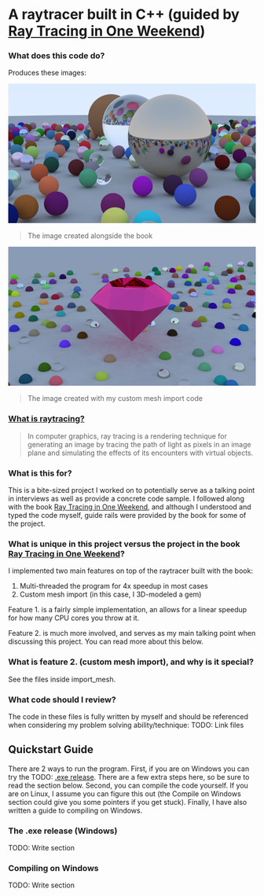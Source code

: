 # A raytracer built in C++ (guided by [Ray Tracing in One Weekend](https://raytracing.github.io/))


### What does this code do?
Produces these images:

![Book Cover](images/book_cover.png "Book Cover")

> The image created alongside the book

![Imported Gem Mesh](images/gem.png "Imported Gem Mesh")

> The image created with my custom mesh import code


### [What is raytracing?](https://en.wikipedia.org/wiki/Ray_tracing_(graphics))
> In computer graphics, ray tracing is a rendering technique for generating an image by tracing the path of light as pixels in an image plane and simulating the effects of its encounters with virtual objects.


### What is this for?
This is a bite-sized project I worked on to potentially serve as a talking point in interviews as well as provide a concrete code sample. I followed along with the book [Ray Tracing in One Weekend](https://raytracing.github.io/), and although I understood and typed the code myself, guide rails were provided by the book for some of the project.


### What is unique in this project versus the project in the book [Ray Tracing in One Weekend](https://raytracing.github.io/)?
I implemented two main features on top of the raytracer built with the book:
1. Multi-threaded the program for 4x speedup in most cases
2. Custom mesh import (in this case, I 3D-modeled a gem)

Feature 1. is a fairly simple implementation, an allows for a linear speedup for how many CPU cores you throw at it.

Feature 2. is much more involved, and serves as my main talking point when discussing this project. You can read more about this below.


### What is feature 2. (custom mesh import), and why is it special?
See the files inside import_mesh.


### What code should I review?
The code in these files is fully written by myself and should be referenced when considering my problem solving ability/technique:
TODO: Link files


## Quickstart Guide
There are 2 ways to run the program. First, if you are on Windows you can try the TODO: [.exe release](https://www.google.com). There are a few extra steps here, so be sure to read the section below. Second, you can compile the code yourself. If you are on Linux, I assume you can figure this out (the Compile on Windows section could give you some pointers if you get stuck). Finally, I have also written a guide to compiling on Windows.

### The .exe release (Windows)
TODO: Write section

### Compiling on Windows
TODO: Write section

